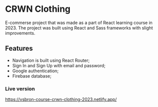 # CRWN Clothing
E-commerse project that was made as a part of React learning course in 2023. The project was built using React and Sass frameworks with slight improvements.

## Features
 - Navigation is built using React Router;
 - Sign In and Sign Up with email and password;
 - Google authentication;
 - Firebase database;

### Live version
https://vsbron-course-crwn-clothing-2023.netlify.app/

